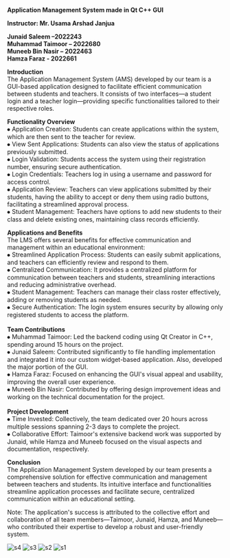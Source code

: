 **Application Management System made in Qt C++ GUI**<br>

**Instructor: Mr. Usama Arshad Janjua**

**Junaid Saleem –2022243** <br>
**Muhammad Taimoor – 2022680** <br>
**Muneeb Bin Nasir – 2022463**<br>
**Hamza Faraz - 2022661**<br>

**Introduction**<br>
The Application Management System (AMS) developed by our team is a GUI-based application designed to facilitate efficient communication between students and teachers. It consists of two interfaces—a student login and a teacher login—providing specific functionalities tailored to their respective roles.

**Functionality Overview**<br>
⦁	Application Creation: Students can create applications within the system, which are then sent to the teacher for review.<br>
⦁	View Sent Applications: Students can also view the status of applications previously submitted.<br>
⦁	Login Validation: Students access the system using their registration number, ensuring secure authentication.<br>
⦁	Login Credentials: Teachers log in using a username and password for access control.<br>
⦁	Application Review: Teachers can view applications submitted by their students, having the ability to accept or deny them using radio buttons, facilitating a streamlined approval process.<br>
⦁	Student Management: Teachers have options to add new students to their class and delete existing ones, maintaining class records efficiently.<br>

**Applications and Benefits**<br>
The LMS offers several benefits for effective communication and management within an educational environment:<br>
⦁	Streamlined Application Process: Students can easily submit applications, and teachers can efficiently review and respond to them.<br>
⦁	Centralized Communication: It provides a centralized platform for communication between teachers and students, streamlining interactions and reducing administrative overhead.<br>
⦁	Student Management: Teachers can manage their class roster effectively, adding or removing students as needed.<br>
⦁	Secure Authentication: The login system ensures security by allowing only registered students to access the platform.<br>
<br>
**Team Contributions**<br>
⦁	Muhammad Taimoor: Led the backend coding using Qt Creator in C++, spending around 15 hours on the project.<br>
⦁	Junaid Saleem: Contributed significantly to file handling implementation and integrated it into our custom widget-based application. Also, developed the major portion of the GUI.<br>
⦁	Hamza Faraz: Focused on enhancing the GUI's visual appeal and usability, improving the overall user experience.<br>
⦁	Muneeb Bin Nasir: Contributed by offering design improvement ideas and working on the technical documentation for the project.<br>
<br>
**Project Development**<br>
⦁	Time Invested: Collectively, the team dedicated over 20 hours across multiple sessions spanning 2-3 days to complete the project.<br>
⦁	Collaborative Effort: Taimoor's extensive backend work was supported by Junaid, while Hamza and Muneeb focused on the visual aspects and documentation, respectively.<br>

**Conclusion**<br>
The Application Management System developed by our team presents a comprehensive solution for effective communication and management between teachers and students. Its intuitive interface and functionalities streamline application processes and facilitate secure, centralized communication within an educational setting.<br>

Note: The application's success is attributed to the collective effort and collaboration of all team members—Taimoor, Junaid, Hamza, and Muneeb—who contributed their expertise to develop a robust and user-friendly system.<br>

![s4](https://github.com/JunaidSalim/Complaint_Management_System_Qt_Cplusplus_GUI/assets/115392538/4452d409-0083-4fa9-8d19-3b7bc64555c4)
![s3](https://github.com/JunaidSalim/Complaint_Management_System_Qt_Cplusplus_GUI/assets/115392538/da815bf8-1cc6-4a9a-861a-44bb09545e79)
![s2](https://github.com/JunaidSalim/Complaint_Management_System_Qt_Cplusplus_GUI/assets/115392538/cd0f0f4e-1a22-4eff-9422-e39d3d64b50b)
![s1](https://github.com/JunaidSalim/Complaint_Management_System_Qt_Cplusplus_GUI/assets/115392538/e3bcf496-84e7-4419-9cb3-7e780625c718)
